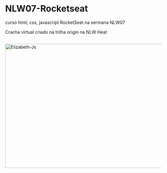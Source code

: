 # NLW07-Rocketseat
 curso html, css, javascript RocketSeat na sermana NLW07
 
 Cracha virtual criado na trilha origin na NLW Heat
 
 ##
 
 <img align="center" alt="Elizabeth-Js" height="400" width="800" src="https://github.com/elizabethesantos/NLW07-Rocketseat/blob/main/cart%C3%A3o%20virtual.jpeg">
 
 
